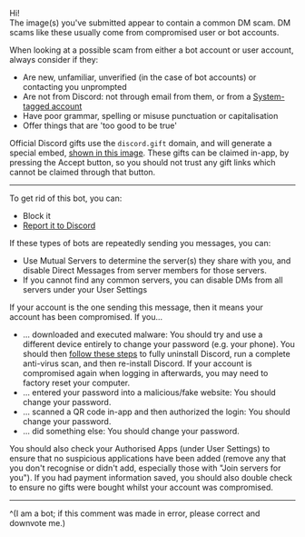 Hi!  
The image(s) you've submitted appear to contain a common DM scam. DM scams like these usually come from compromised user or bot accounts.

When looking at a possible scam from either a bot account or user account, always consider if they:

- Are new, unfamiliar, unverified (in the case of bot accounts) or contacting you unprompted
- Are not from Discord: not through email from them, or from a [System-tagged account](https://support.discord.com/hc/articles/360036118732)
- Have poor grammar, spelling or misuse punctuation or capitalisation
- Offer things that are 'too good to be true'

Official Discord gifts use the `discord.gift` domain, and will generate a special embed, [shown in this image](https://imgur.com/Xsy1zdE). These gifts can be claimed in-app, by pressing the Accept button, so you should not trust any gift links which cannot be claimed through that button.

- - -

To get rid of this bot, you can:

- Block it
- [Report it to Discord](https://dis.gd/howtoreport)

If these types of bots are repeatedly sending you messages, you can:

- Use Mutual Servers to determine the server(s) they share with you, and disable Direct Messages from server members for those servers.
- If you cannot find any common servers, you can disable DMs from all servers under your User Settings

If your account is the one sending this message, then it means your account has been compromised. If you...

- ... downloaded and executed malware: You should try and use a different device entirely to change your password (e.g. your phone). You should then [follow these steps](https://support.discord.com/hc/articles/115004307527--Windows-Corrupt-Installation) to fully uninstall Discord, run a complete anti-virus scan, and then re-install Discord. If your account is compromised again when logging in afterwards, you may need to factory reset your computer.
- ... entered your password into a malicious/fake website: You should change your password. 
- ... scanned a QR code in-app and then authorized the login: You should change your password.
- ... did something else: You should change your password.

You should also check your Authorised Apps (under User Settings) to ensure that no suspicious applications have been added (remove any that you don't recognise or didn't add, especially those with "Join servers for you"). If you had payment information saved, you should also double check to ensure no gifts were bought whilst your account was compromised.

- - -

^(I am a bot; if this comment was made in error, please correct and downvote me.)